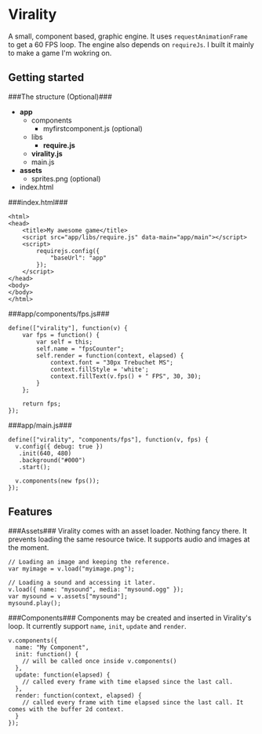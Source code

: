 Virality
========

A small, component based, graphic engine. It uses `requestAnimationFrame` to get a 60 FPS loop. The engine also depends on `requireJs`. I built it mainly to make a game I'm wokring on.

Getting started
---------------

###The structure (Optional)###

- __app__
  - components
      - myfirstcomponent.js (optional)
  - libs
      - __require.js__
  - __virality.js__
  - main.js
- __assets__
  - sprites.png (optional)
- index.html

###index.html###

    <html>
    <head>
        <title>My awesome game</title>
        <script src="app/libs/require.js" data-main="app/main"></script>
        <script>
            requirejs.config({
                "baseUrl": "app"
            });
        </script>
    </head>
    <body>
    </body>
    </html>
    
###app/components/fps.js###

    define(["virality"], function(v) {
        var fps = function() {
            var self = this;
            self.name = "fpsCounter";
            self.render = function(context, elapsed) {
                context.font = "30px Trebuchet MS";
                context.fillStyle = 'white';
                context.fillText(v.fps() + " FPS", 30, 30);
            }
        };
        
        return fps;
    });

###app/main.js###

    define(["virality", "components/fps"], function(v, fps) {
      v.config({ debug: true })
       .init(640, 480)
       .background("#000")
       .start();
      
      v.components(new fps());
    });
    
Features
--------

###Assets###
Virality comes with an asset loader. Nothing fancy there. It prevents loading the same resource twice. It supports audio and images at the moment.

    // Loading an image and keeping the reference.
    var myimage = v.load("myimage.png");
    
    // Loading a sound and accessing it later.
    v.load({ name: "mysound", media: "mysound.ogg" });
    var mysound = v.assets["mysound"];
    mysound.play();

###Components###
Components may be created and inserted in Virality's loop. It currently support `name`, `init`, `update` and `render`.

    v.components({
      name: "My Component",
      init: function() {
        // will be called once inside v.components()
      },
      update: function(elapsed) {
        // called every frame with time elapsed since the last call.
      },
      render: function(context, elapsed) {
        // called every frame with time elapsed since the last call. It comes with the buffer 2d context.
      }
    });

    

    
